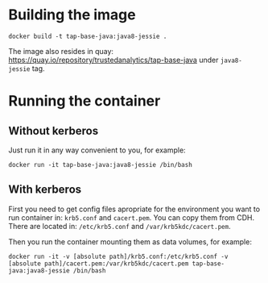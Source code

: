 # Building the image
```docker build -t tap-base-java:java8-jessie .```

The image also resides in quay: https://quay.io/repository/trustedanalytics/tap-base-java under `java8-jessie` tag.

# Running the container
## Without kerberos
Just run it in any way convenient to you, for example:
```
docker run -it tap-base-java:java8-jessie /bin/bash
```

## With kerberos
First you need to get config files apropriate for the environment you want to run container in: `krb5.conf` and `cacert.pem`.
You can copy them from CDH. There are located in: `/etc/krb5.conf` and `/var/krb5kdc/cacert.pem`.

Then you run the container mounting them as data volumes, for example:
```
docker run -it -v [absolute path]/krb5.conf:/etc/krb5.conf -v [absolute path]/cacert.pem:/var/krb5kdc/cacert.pem tap-base-java:java8-jessie /bin/bash
```
